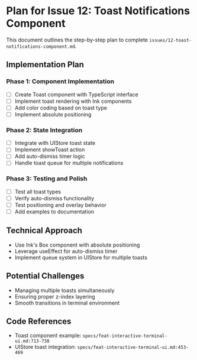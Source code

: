 # Plan for Issue 12: Toast Notifications Component

This document outlines the step-by-step plan to complete `issues/12-toast-notifications-component.md`.

## Implementation Plan

### Phase 1: Component Implementation
- [ ] Create Toast component with TypeScript interface
- [ ] Implement toast rendering with Ink components
- [ ] Add color coding based on toast type
- [ ] Implement absolute positioning

### Phase 2: State Integration
- [ ] Integrate with UIStore toast state
- [ ] Implement showToast action
- [ ] Add auto-dismiss timer logic
- [ ] Handle toast queue for multiple notifications

### Phase 3: Testing and Polish
- [ ] Test all toast types
- [ ] Verify auto-dismiss functionality
- [ ] Test positioning and overlay behavior
- [ ] Add examples to documentation

## Technical Approach
- Use Ink's Box component with absolute positioning
- Leverage useEffect for auto-dismiss timer
- Implement queue system in UIStore for multiple toasts

## Potential Challenges
- Managing multiple toasts simultaneously
- Ensuring proper z-index layering
- Smooth transitions in terminal environment

## Code References
- Toast component example: `specs/feat-interactive-terminal-ui.md:713-738`
- UIStore toast integration: `specs/feat-interactive-terminal-ui.md:453-469`